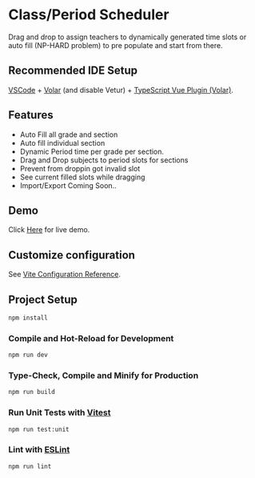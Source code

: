 # Class/Period Scheduler

Drag and drop to assign teachers to dynamically generated time slots or auto fill (NP-HARD problem) to pre populate and start from there.

## Recommended IDE Setup

[VSCode](https://code.visualstudio.com/) + [Volar](https://marketplace.visualstudio.com/items?itemName=Vue.volar) (and disable Vetur) + [TypeScript Vue Plugin (Volar)](https://marketplace.visualstudio.com/items?itemName=Vue.vscode-typescript-vue-plugin).

## Features

- Auto Fill all grade and section
- Auto fill individual section
- Dynamic Period time per grade per section.
- Drag and Drop subjects to period slots for sections
- Prevent from droppin got invalid slot
- See current filled slots while dragging
- Import/Export Coming Soon..

## Demo

Click [Here](https://ts-class-scheduler.web.app/) for live demo.
## Customize configuration

See [Vite Configuration Reference](https://vitejs.dev/config/).

## Project Setup

```sh
npm install
```

### Compile and Hot-Reload for Development

```sh
npm run dev
```

### Type-Check, Compile and Minify for Production

```sh
npm run build
```

### Run Unit Tests with [Vitest](https://vitest.dev/)

```sh
npm run test:unit
```

### Lint with [ESLint](https://eslint.org/)

```sh
npm run lint
```
